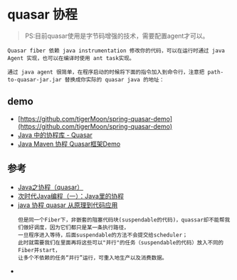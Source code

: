 # quasar 协程
> PS:目前quasar使用是字节码增强的技术，需要配置agent才可以。

```
Quasar fiber 依赖 java instrumentation 修改你的代码，可以在运行时通过 java Agent 实现，也可以在编译时使用 ant task实现。

通过 java agent 很简单，在程序启动的时候将下面的指令加入到命令行，注意把 path-to-quasar-jar.jar 替换成你实际的 quasar java 的地址：
```

## demo
- [https://github.com/tigerMoon/spring-quasar-demo](https://github.com/tigerMoon/spring-quasar-demo)
- [Java 中的协程库 - Quasar](https://www.cnblogs.com/jmcui/archive/2020/03/25/12511623.html)
- [Java Maven 协程 Quasar框架Demo](https://blog.csdn.net/HumorChen99/article/details/113558849)

## 参考
- [Java之协程（quasar）](https://www.cnblogs.com/ll409546297/p/10945119.html)
- [次时代Java编程（一）：Java里的协程](https://blog.csdn.net/qiansg123/article/details/80123051)
- [java 协程 quasar 从原理到代码应用](https://blog.csdn.net/guzhangyu12345/article/details/84666423)
    ```
  但是同一个Fiber下，非嵌套的阻塞代码块(suspendable的代码)，quassar却不能帮我们做好调度，因为它们都只是某一条执行路径，
  一旦程序进入等待，后面suspendable的方法不会提交给scheduler；
  此时就需要我们在里面再将这些可以"并行"的任务（suspendable的代码）放入不同的Fiber并start，
  让多个不依赖的任务“并行”运行，可重入地生产以及消费数据。
  ```
- []()